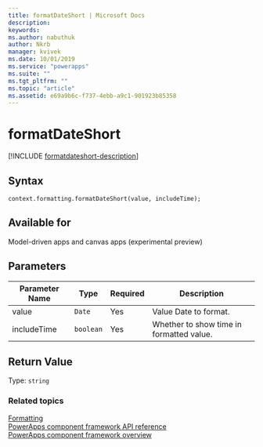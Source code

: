 ```yaml
---
title: formatDateShort | Microsoft Docs
description: 
keywords:
ms.author: nabuthuk
author: Nkrb
manager: kvivek
ms.date: 10/01/2019
ms.service: "powerapps"
ms.suite: ""
ms.tgt_pltfrm: ""
ms.topic: "article"
ms.assetid: e69a9b6c-f737-4ebb-a9c1-901923b85358
---
```


# formatDateShort

[!INCLUDE [formatdateshort-description](includes/formatdateshort-description.md)]

## Syntax

`context.formatting.formatDateShort(value, includeTime);`

## Available for 

Model-driven apps and canvas apps (experimental preview)

## Parameters

| Parameter Name|Type|Required|Description|
| ------------- |----|--------|-----------|
|value|`Date`|Yes|Value Date to format.|
|includeTime|`boolean`|Yes|Whether to show time in formatted value.|

## Return Value

Type: `string`


### Related topics

[Formatting](../formatting.md)<br/>
[PowerApps component framework API reference](../../reference/index.md)<br/>
[PowerApps component framework overview](../../overview.md)